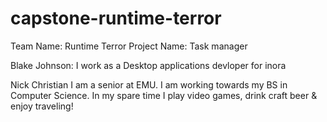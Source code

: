 # capstone-runtime-terror
Team Name: Runtime Terror
Project Name: Task manager

Blake Johnson:
I work as a Desktop applications devloper for inora 

Nick Christian
I am a senior at EMU. I am working towards my BS in Computer Science. In my spare time I play video games, drink craft beer & enjoy traveling!
